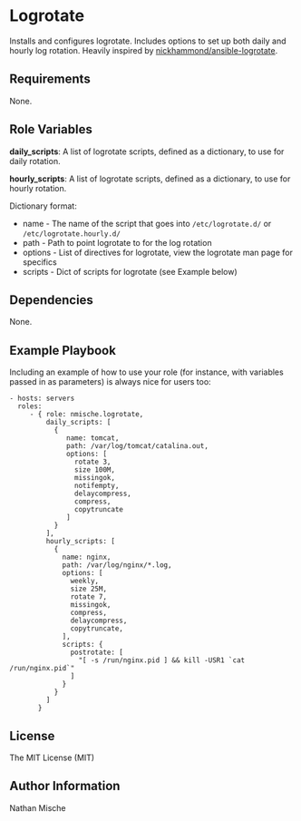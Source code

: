 Logrotate
=========

Installs and configures logrotate. Includes options to set up both daily and hourly log rotation. Heavily inspired by [nickhammond/ansible-logrotate](https://github.com/nickhammond/ansible-logrotate).

Requirements
------------

None.

Role Variables
--------------

__daily_scripts__: A list of logrotate scripts, defined as a dictionary, to use for daily rotation.

__hourly_scripts__: A list of logrotate scripts, defined as a dictionary, to use for hourly rotation.

Dictionary format:
* name - The name of the script that goes into `/etc/logrotate.d/` or `/etc/logrotate.hourly.d/`
* path - Path to point logrotate to for the log rotation
* options - List of directives for logrotate, view the logrotate man page for specifics
* scripts - Dict of scripts for logrotate (see Example below)

Dependencies
------------

None.

Example Playbook
----------------

Including an example of how to use your role (for instance, with variables passed in as parameters) is always nice for users too:

    - hosts: servers
      roles:
         - { role: nmische.logrotate, 
             daily_scripts: [
               {
                  name: tomcat,
                  path: /var/log/tomcat/catalina.out,
                  options: [
                    rotate 3,
                    size 100M,
                    missingok,
                    notifempty,
                    delaycompress,
                    compress,
                    copytruncate
                  ]
               }
             ],
             hourly_scripts: [
               {
                 name: nginx,
                 path: /var/log/nginx/*.log,
                 options: [
                   weekly,
                   size 25M,
                   rotate 7,
                   missingok,
                   compress,
                   delaycompress,
                   copytruncate,
                 ],
                 scripts: {
                   postrotate: [
                     "[ -s /run/nginx.pid ] && kill -USR1 `cat /run/nginx.pid`"
                   ]
                 }
               }
             ]
           }

License
-------

The MIT License (MIT)


Author Information
------------------

Nathan Mische
